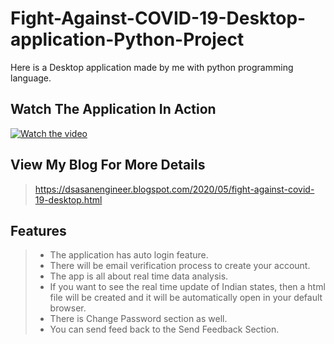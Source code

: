 # Fight-Against-COVID-19-Desktop-application-Python-Project
Here is a Desktop application made by me with python programming language.
## Watch The Application In Action
[![Watch the video](http://i3.ytimg.com/vi/ZPAEU0tlUxk/maxresdefault.jpg)](https://youtu.be/ZPAEU0tlUxk)
## View My Blog For More Details
> https://dsasanengineer.blogspot.com/2020/05/fight-against-covid-19-desktop.html
## Features
> - The application has auto login feature.
> - There will be email verification process to create your account. 
> - The app is all about real time data analysis.
> - If you want to see the real time update of Indian states, then a html file will be created and it will be automatically open in your default browser.
> - There is Change Password section as well.
> - You can send feed back to the Send Feedback Section.
